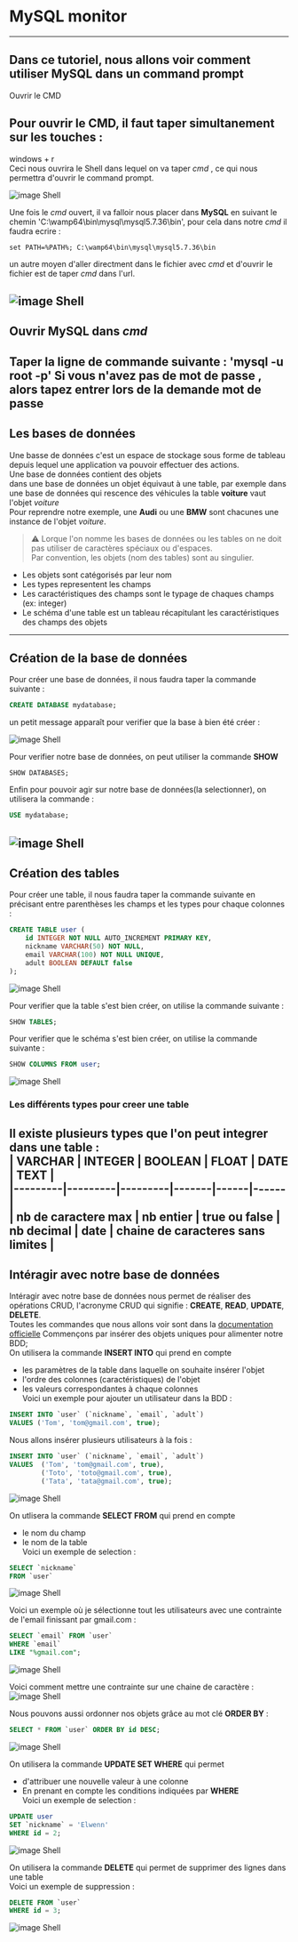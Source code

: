 # MySQL monitor  
------
Dans ce tutoriel, nous allons voir comment utiliser MySQL dans un command prompt  
------
 Ouvrir le CMD  

## Pour ouvrir le CMD, il faut taper simultanement sur les touches :  
<kdb>windows</kdb> + <kdb>r</kdb>  
Ceci nous ouvrira le Shell dans lequel on va taper *cmd* , ce qui nous permettra d'ouvrir le command prompt.  

![image Shell](https://github.com/Thomas17130/mySql/blob/main/img/cmd.png)  

Une fois le *cmd* ouvert, il va falloir nous placer dans __MySQL__ en suivant le chemin 'C:\wamp64\bin\mysql\mysql5.7.36\bin', pour cela dans notre *cmd* il faudra ecrire :   
```
set PATH=%PATH%; C:\wamp64\bin\mysql\mysql5.7.36\bin
```  
un autre moyen d'aller directment dans le fichier avec *cmd* et d'ouvrir le fichier est de taper *cmd* dans l'url.  
  
![image Shell](https://github.com/Thomas17130/mySql/blob/main/img/Animation.gif)  
------
## Ouvrir MySQL dans *cmd*
Taper la ligne de commande suivante : 'mysql -u root -p' 
Si vous n'avez pas de mot de passe , alors tapez entrer lors de la demande mot de passe 
------
## Les bases de données  
Une basse de données c'est un espace de stockage sous forme de tableau depuis lequel une application va pouvoir effectuer des actions.  
Une base de données contient des objets  
dans une base de données un objet équivaut à une table, par exemple dans une base de données qui rescence des véhicules la table **voiture** vaut l'objet *voiture*  
Pour reprendre notre exemple, une **Audi** ou une **BMW** sont chacunes une instance de l'objet *voiture*.  

>:warning: Lorque l'on nomme les bases de données ou les tables on ne doit pas utiliser de caractères spéciaux ou d'espaces.  
>Par convention, les objets (nom des tables) sont au singulier.  
  
* Les objets sont catégorisés par leur nom  
* Les types representent les champs  
* Les caractéristiques des champs sont le typage de chaques champs (ex: integer)  
* Le schéma d'une table est un tableau récapitulant les caractéristiques des champs des objets  
------
## Création de la base de données  
Pour créer une base de données, il nous faudra taper la commande suivante : 
```SQL
CREATE DATABASE mydatabase;
```  
un petit message apparaît pour verifier que la base à bien été créer : 
  
![image Shell](https://github.com/Thomas17130/mySql/blob/main/img/createDatabase.png)  
  
Pour verifier notre base de données, on peut utiliser la commande **SHOW**  
```
SHOW DATABASES;
```  
Enfin pour pouvoir agir sur notre base de données(la selectionner), on utilisera la commande :
```SQL
USE mydatabase;
```  
![image Shell](https://github.com/Thomas17130/mySql/blob/main/img/useDatabase.png)  
------
## Création des tables  
Pour créer une table, il nous faudra taper la commande suivante en précisant entre parenthèses les champs et les types pour chaque colonnes : 
```SQL
CREATE TABLE user (
    id INTEGER NOT NULL AUTO_INCREMENT PRIMARY KEY,
    nickname VARCHAR(50) NOT NULL,
    email VARCHAR(100) NOT NULL UNIQUE,
    adult BOOLEAN DEFAULT false
);
```  
![image Shell](https://github.com/Thomas17130/mySql/blob/main/img/createTable.png)  
  
Pour verifier que la table s'est bien créer, on utilise la commande suivante : 
```SQL
SHOW TABLES;
```
 Pour verifier que le schéma s'est bien créer, on utilise la commande suivante : 
```SQL
SHOW COLUMNS FROM user;
```
 
![image Shell](https://github.com/Thomas17130/mySql/blob/main/img/showTable.png)  

### Les différents types pour creer une table  
Il existe plusieurs types que l'on peut integrer dans une table :   
| VARCHAR | INTEGER | BOOLEAN | FLOAT | DATE | TEXT |  
|---------|---------|---------|-------|------|------|  
| nb de caractere max | nb entier | true ou false | nb decimal | date | chaine de caracteres sans limites |  
------  
## Intéragir avec notre base de données  
Intéragir avec notre base de données nous permet de réaliser des opérations CRUD, l'acronyme CRUD qui signifie : 
**CREATE**, **READ**, **UPDATE**, **DELETE**.  
Toutes les commandes que nous allons voir sont dans la 
[documentation officielle](https://sql.sh/)
Commençons par insérer des objets uniques pour alimenter notre BDD;  
On utilisera la commande **INSERT INTO** qui prend en compte  
* les paramètres de la table dans laquelle on souhaite insérer l'objet  
* l'ordre des colonnes (caractéristiques) de l'objet  
* les valeurs correspondantes à chaque colonnes  
Voici un exemple pour ajouter un utilisateur dans la BDD :  
```SQL
INSERT INTO `user` (`nickname`, `email`, `adult`)
VALUES ('Tom', 'tom@gmail.com', true);
```
Nous allons insérer plusieurs utilisateurs à la fois : 
```SQL
INSERT INTO `user` (`nickname`, `email`, `adult`)
VALUES  ('Tom', 'tom@gmail.com', true),
        ('Toto', 'toto@gmail.com', true),
        ('Tata', 'tata@gmail.com', true);

```  
  
![image Shell](https://github.com/Thomas17130/mySql/blob/main/img/insertInto.png)  

On utlisera la commande **SELECT FROM** qui prend en compte  
* le nom du champ  
* le nom de la table  
Voici un exemple de selection :  
```SQL
SELECT `nickname`
FROM `user`
```  
![image Shell](https://github.com/Thomas17130/mySql/blob/main/img/selectFrom.png)    
  
Voici un exemple où je sélectionne tout les utilisateurs avec une contrainte de l'email finissant par 
gmail.com
 :  
```SQL
SELECT `email` FROM `user` 
WHERE `email` 
LIKE "%gmail.com";
```  
![image Shell](https://github.com/Thomas17130/mySql/blob/main/img/selectCondition.png)  

Voici comment mettre une contrainte sur une chaine de caractère :  
![image Shell](https://github.com/Thomas17130/mySQL/blob/main/img/.contrainte.png)    

Nous pouvons aussi ordonner nos objets grâce au mot clé **ORDER BY** :  
```SQL
SELECT * FROM `user` ORDER BY id DESC;
```  
![image Shell](https://github.com/Thomas17130/mySQL/blob/main/img/selectDesc.png)  
  
On utilisera la commande **UPDATE SET WHERE** qui permet  
* d'attribuer une nouvelle valeur à une colonne
* En prenant en compte les conditions indiquées par **WHERE**  
Voici un exemple de selection :  
```SQL
UPDATE user
SET `nickname` = 'Elwenn'
WHERE id = 2;
```  
![image Shell](https://github.com/Thomas17130/mySql/blob/main/img/update.png)  
  
On utilisera la commande **DELETE** qui permet de supprimer des lignes dans une table  
Voici un exemple de suppression :  
```SQL
DELETE FROM `user`
WHERE id = 3;
```
![image Shell](https://github.com/Thomas17130/mySql/blob/main/img/delete.png)  

